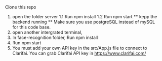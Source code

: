 Clone this repo
1. open the folder server
	 1.1 Run npm install
	 1.2 Run npm start
		 ** kepp the backend running 
		 ** Make sure you use postgreSQL instead of mySQL for this code base.
2. open another intergrated terminal, 
3. In face-recognition folder, Run npm install
4. Run npm start
5. You must add your own API key in the src/App.js file to connect to Clarifai.
You can grab Clarifai API key in https://www.clarifai.com/
